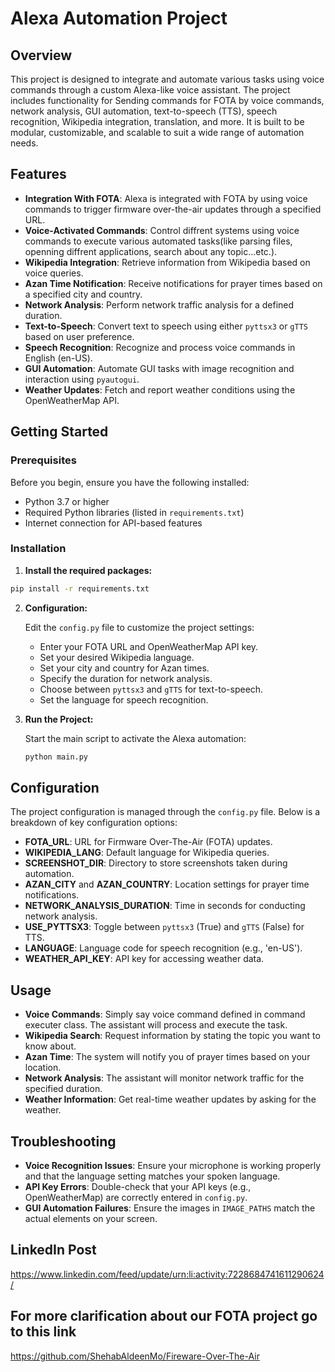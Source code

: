 # Alexa Automation Project

## Overview

This project is designed to integrate and automate various tasks using voice commands through a custom Alexa-like voice assistant. The project includes functionality for Sending commands for FOTA by voice commands, network analysis, GUI automation, text-to-speech (TTS), speech recognition, Wikipedia integration, translation, and more. It is built to be modular, customizable, and scalable to suit a wide range of automation needs.

## Features

- **Integration With FOTA**: Alexa is integrated with FOTA by using voice commands to trigger firmware over-the-air updates through a specified URL.
- **Voice-Activated Commands**: Control diffrent systems using voice commands to execute various automated tasks(like parsing files, openning diffrent applications, search about any topic...etc.).
- **Wikipedia Integration**: Retrieve information from Wikipedia based on voice queries.
- **Azan Time Notification**: Receive notifications for prayer times based on a specified city and country.
- **Network Analysis**: Perform network traffic analysis for a defined duration.
- **Text-to-Speech**: Convert text to speech using either `pyttsx3` or `gTTS` based on user preference.
- **Speech Recognition**: Recognize and process voice commands in English (en-US).
- **GUI Automation**: Automate GUI tasks with image recognition and interaction using `pyautogui`.
- **Weather Updates**: Fetch and report weather conditions using the OpenWeatherMap API.

## Getting Started

### Prerequisites

Before you begin, ensure you have the following installed:

- Python 3.7 or higher
- Required Python libraries (listed in `requirements.txt`)
- Internet connection for API-based features

### Installation

 1. **Install the required packages:**

   ```bash
   pip install -r requirements.txt
   ```

2. **Configuration:**

   Edit the `config.py` file to customize the project settings:
   
   - Enter your FOTA URL and OpenWeatherMap API key.
   - Set your desired Wikipedia language.
   - Set your city and country for Azan times.
   - Specify the duration for network analysis.
   - Choose between `pyttsx3` and `gTTS` for text-to-speech.
   - Set the language for speech recognition.

3. **Run the Project:**

   Start the main script to activate the Alexa automation:

   ```bash
   python main.py
   ```

## Configuration

The project configuration is managed through the `config.py` file. Below is a breakdown of key configuration options:

- **FOTA_URL**: URL for Firmware Over-The-Air (FOTA) updates.
- **WIKIPEDIA_LANG**: Default language for Wikipedia queries.
- **SCREENSHOT_DIR**: Directory to store screenshots taken during automation.
- **AZAN_CITY** and **AZAN_COUNTRY**: Location settings for prayer time notifications.
- **NETWORK_ANALYSIS_DURATION**: Time in seconds for conducting network analysis.
- **USE_PYTTSX3**: Toggle between `pyttsx3` (True) and `gTTS` (False) for TTS.
- **LANGUAGE**: Language code for speech recognition (e.g., 'en-US').
- **WEATHER_API_KEY**: API key for accessing weather data.

## Usage

- **Voice Commands**: Simply say voice command defined in command executer class. The assistant will process and execute the task.
- **Wikipedia Search**: Request information by stating the topic you want to know about.
- **Azan Time**: The system will notify you of prayer times based on your location.
- **Network Analysis**: The assistant will monitor network traffic for the specified duration.
- **Weather Information**: Get real-time weather updates by asking for the weather.

## Troubleshooting

- **Voice Recognition Issues**: Ensure your microphone is working properly and that the language setting matches your spoken language.
- **API Key Errors**: Double-check that your API keys (e.g., OpenWeatherMap) are correctly entered in `config.py`.
- **GUI Automation Failures**: Ensure the images in `IMAGE_PATHS` match the actual elements on your screen.

## LinkedIn Post
https://www.linkedin.com/feed/update/urn:li:activity:7228684741611290624/

## For more clarification about our FOTA project go to this link
https://github.com/ShehabAldeenMo/Fireware-Over-The-Air
